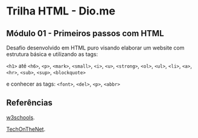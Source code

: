 # Trilha HTML - Dio.me

## Módulo 01 - Primeiros passos com HTML

Desafio desenvolvido em HTML puro visando elaborar um website com estrutura básica e utilizando as tags:

`<h1>` até `<h6>`, `<p>`, `<mark>`, `<small>`, `<i>`, `<u>`, `<strong>`, `<ol>`, `<ul>`, `<li>`, `<a>`, `<hr>`, `<sub>`, `<sup>`, `<blockquote>`

e conhecer as tags: `<font>`, `<del>`, `<p>`, `<abbr>`

## Referências

[w3schools](https://www.w3schools.com/html/default.asp).

[TechOnTheNet](https://www.techonthenet.com/html/).
